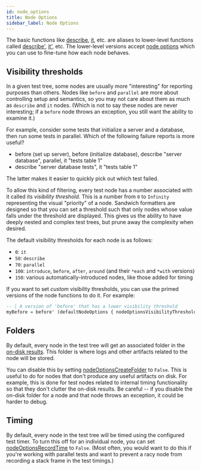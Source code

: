 ```yaml
---
id: node_options
title: Node Options
sidebar_label: Node Options
---
```


The basic functions like [describe](http://hackage.haskell.org/package/sandwich/docs/Test-Sandwich.html#v:describe), [it](http://hackage.haskell.org/package/sandwich/docs/Test-Sandwich.html#v:it), etc. are aliases to lower-level functions called [describe'](http://hackage.haskell.org/package/sandwich/docs/Test-Sandwich-Nodes.html#v:describe-39-), [it'](http://hackage.haskell.org/package/sandwich/docs/Test-Sandwich-Nodes.html#v:it-39-), etc. The lower-level versions accept [node options](http://hackage.haskell.org/package/sandwich/docs/Test-Sandwich-Nodes.html#t:NodeOptions) which you can use to fine-tune how each node behaves.

## Visibility thresholds

In a given test tree, some nodes are usually more "interesting" for reporting purposes than others. Nodes like `before` and `parallel` are more about controlling setup and semantics, so you may not care about them as much as `describe` and `it` nodes. (Which is not to say these nodes are never interesting; if a `before` node throws an exception, you still want the ability to examine it.)

For example, consider some tests that initialize a server and a database, then run some tests in parallel. Which of the following failure reports is more useful?

* before (set up server), before (initialize database), describe "server database", parallel, it "tests table 1"
* describe "server database tests", it "tests table 1"

The latter makes it easier to quickly pick out which test failed.

To allow this kind of filtering, every test node has a number associated with it called its *visibility threshold*. This is a number from `0` to `Infinity` representing the visual "priority" of a node. Sandwich formatters are designed so that you can set a threshold such that only nodes whose value falls under the threshold are displayed. This gives us the ability to have deeply nested and complex test trees, but prune away the complexity when desired.

The default visibility thresholds for each node is as follows:

- `0`: `it`
- `50`: `describe`
- `70`: `parallel`
- `100`: `introduce`, `before`, `after`, `around` (and their `*each` and `*with` versions)
- `150`: various automatically-introduced nodes, like those added for timing

If you want to set *custom* visibility thresholds, you can use the primed versions of the node functions to do it. For example:

```haskell
-- | A version of 'before' that has a lower visibility threshold
myBefore = before' (defaultNodeOptions { nodeOptionsVisibilityThreshold = 50 })
```

## Folders

By default, every node in the test tree will get an associated folder in the [on-disk results](/docs#on-disk-results). This folder is where logs and other artifacts related to the node will be stored.

You can disable this by setting [nodeOptionsCreateFolder](http://hackage.haskell.org/package/sandwich/docs/Test-Sandwich-Nodes.html#v:nodeOptionsCreateFolder) to `False`. This is useful to do for nodes that don't produce any useful artifacts on disk. For example, this is done for test nodes related to internal timing functionality so that they don't clutter the on-disk results. Be careful -- if you disable the on-disk folder for a node and that node throws an exception, it could be harder to debug.

## Timing

By default, every node in the test tree will be timed using the configured test timer. To turn this off for an individual node, you can set [nodeOptionsRecordTime](http://hackage.haskell.org/package/sandwich/docs/Test-Sandwich-Nodes.html#v:nodeOptionsRecordTime) to `False`. (Most often, you would want to do this if you're working with parallel tests and want to prevent a racy node from recording a stack frame in the test timings.)
